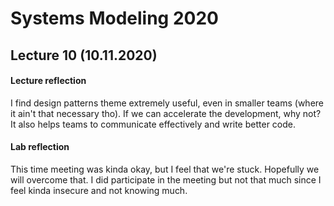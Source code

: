 # Systems Modeling 2020

## Lecture 10 (10.11.2020)


#### Lecture reflection

I find design patterns theme extremely useful, even in smaller teams (where it ain't that necessary tho). If we can accelerate the development, why not? 
It also helps teams to communicate effectively and write better code.
 
#### Lab reflection

This time meeting was kinda okay, but I feel that we're stuck. Hopefully we will overcome that. 
I did participate in the meeting but not that much since I feel kinda insecure and not knowing much. 